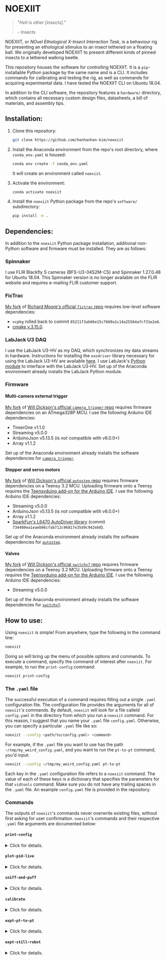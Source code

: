 # NOEXIIT
> "*Hell is other [insects].*"
>
> \- Insects

NOEXIIT, or *NOvel Ethological X-Insect Interaction Task*, is a behaviour rig for presenting an ethological stimulus to an insect tethered on a floating ball. We originally developed NOEXIIT to present different kinds of pinned insects to a tethered walking beetle. 

This repository houses the software for controlling NOEXIIT. It is  a `pip`-installable Python package by the same name and is a CLI. It includes commands for calibrating and testing the rig, as well as commands for acquiring experimental data. I have tested the NOEXIIT CLI on Ubuntu 18.04. 

In addition to the CLI software, the repository features a `hardware/` directory, which contains all necessary custom design files, datasheets, a bill of materials, and assembly tips. 

## Installation:

1. Clone this repository:

   ```bash
   git clone https://github.com/hanhanhan-kim/noexiit
   ```

2. Install the Anaconda environment from the repo's root directory, where `conda_env.yaml` is housed:

   ```bash
   conda env create -f conda_env.yaml
   ```

   It will create an environment called `noexiit`.

3. Activate the environment:

   ```bash
   conda activate noexiit
   ```

4. Install the `noexiit` Python package from the repo's `software/` subdirectory:

   ```bash
   pip install -e .
   ```

## Dependencies:

In addition to the `noexiit` Python package installation, additional non-Python software and firmware must be installed. They are as follows:

### Spinnaker 

I use FLIR Blackfly S cameras (BFS-U3-04S2M-CS) and Spinnaker 1.27.0.48 for Ubuntu 18.04. This Spinnaker version is no longer available on the FLIR website and requires e-mailing FLIR customer support.  

### FicTrac

[My fork](https://github.com/hanhanhan-kim/fictrac_noexiit) of [Richard Moore's official `fictrac` repo](https://github.com/rjdmoore/fictrac) requires low-level software dependencies:

- `vcpkg` rolled back to commit `85211f3ab66e15c7669a1c14a25564afcf31e2e6`. 
- [cmake v.3.15.0](https://github.com/Kitware/CMake/releases/tag/v3.15.0).

### LabJack U3 DAQ

I use the LabJack U3-HV as my DAQ, which synchronizes my data streams in hardware.  Instructions for installing the `exodriver` library necessary for using the LabJack U3-HV are available [here](https://labjack.com/support/software/installers/exodriver).  I use LabJack's [Python module](https://github.com/labjack/LabJackPython) to interface with the LabJack U3-HV. Set up of the Anaconda environment already installs the LabJack Python module.

### Firmware

#### Multi-camera external trigger

[My fork](https://github.com/hanhanhan-kim/autostep) of [Will Dickson's official `camera_trigger` repo](https://github.com/willdickson/camera_trigger) requires firmware dependencies on an ATmega328P MCU. I use the following Arduino IDE dependencies:

- TimerOne v1.1.0
- Streaming v5.0.0
- ArduinoJson v5.13.5 (is _not_ compatible with v6.0.0+)
- Array v1.1.2 

Set up of the Anaconda environment already installs the software dependencies for [`camera_trigger`](https://github.com/hanhanhan-kim/autostep).

#### Stepper and servo motors

[My fork](https://github.com/hanhanhan-kim/autostep) of [Will Dickson's official `autostep` repo](https://github.com/willdickson/autostep) requires firmware dependencies on a Teensy 3.2 MCU. Uploading firmware onto a Teensy requires the [Teensyduino add-on for the Arduino IDE](https://www.pjrc.com/teensy/teensyduino.html). I use the following Arduino IDE dependencies:

- Streaming v5.0.0
- ArduinoJson v5.13.5 (is _not_ compatible with v6.0.0+)
- Array v1.1.2
- [SparkFun's L6470 AutoDriver library](https://github.com/sparkfun/L6470-AutoDriver/tree/master/Libraries/Arduino) (commit `734489ea1eaeb96cfab712c96817e35d9c942eb8`).

Set up of the Anaconda environment already installs the software dependencies for [`autostep`](https://github.com/hanhanhan-kim/autostep).

#### Valves

[My fork](https://github.com/hanhanhan-kim/switchx7) of [Will Dickson's official `switchx7` repo](https://github.com/willdickson/switchx7) requires firmware dependencies on a Teensy 3.2 MCU. Uploading firmware onto a Teensy requires the [Teensyduino add-on for the Arduino IDE](https://www.pjrc.com/teensy/teensyduino.html). I use the following Arduino IDE dependencies:

- Streaming v5.0.0

Set up of the Anaconda environment already installs the software dependencies for [`switchx7`](https://github.com/hanhanhan-kim/switchx7).

## How to use:

Using `noexiit` is simple! From anywhere, type the following in the command line:

```bash
noexiit
```

Doing so will bring up the menu of possible options and commands. To execute a command, specify the command of interest after `noexiit`. For example, to run the `print-config` command:

```bash
noexiit print-config
```

### The `.yaml` file

The successful execution of a command requires filling out a single `.yaml` configuration file. The configuration file provides the arguments for all of `noexiit`'s commands. By default, `noexiit` will look for a file calleld `config.yaml` in the directory from which you run a `noexiit` command. For this reason, I suggest that you name your `.yaml` file `config.yaml`. Otherwise, you can specify a particular `.yaml` file like so:

```bash
noexiit --config <path/to/config.yaml> <command>
```

For example, if the `.yaml` file you want to use has the path `~/tmp/my_weird_config.yaml`, and you want to run the `pt-to-pt` command, you'd input:

```bash
noexiit --config ~/tmp/my_weird_config.yaml pt-to-pt
```

Each key in the `.yaml` configuration file refers to a `noexiit` command. The value of each of these keys is a dictionary that specifies the parameters for that `vidtools` command. Make sure you do not have any trailing spaces in the `.yaml` file. An example `config.yaml` file is provided in the repository. 

### Commands

The outputs of `noexiit`'s commands never overwrite existing files, without first asking for user confirmation. `noexiit`'s commands and their respective `.yaml` file arguments are documented below:

#### `print-config`

<details><summary> Click for details. </summary>
<br>

This command prints the contents of the `.yaml` configuration file. It does not have any `.yaml` parameters.
</details>


#### `plot-pid-live`

<details><summary> Click for details. </summary>
<br>

This command plots and saves to a `.csv`, in real time, the voltage readings of the photo-ionization detector (PID). It assumes that the PID is connected to the **AIN 7** (low-voltage FIO) pin of the LabJack U3-HV . It uses a 'command and response' protocol, instead of a 'streaming' protocol. This command is useful for troubleshooting the PID, and is not recommended for experimental data acquisition. It does not have any `.yaml` parameters. 
</details>


#### `sniff-and-puff`

<details><summary> Click for details. </summary>
<br>

This command controls two two-way solenoid valve outputs, while also streaming the following 2 types of data to the LabJack U3 DAQ:
  1. Electrical copies of those output commands 
  2. PID data 
  
By default, the low-voltage pin, FIO7, is hard-coded as an analog input on the stream, and is meant to be hooked up to the PID signal. The high-voltage pin, AIN3, can be used instead, but the user must go into the codebase and alter the hard-coded value. The electrical copies of the valve control commands are sent via the D-sub connector to the [Teensy 3.2 breakout board](https://github.com/willdickson/teensy3x_solenoid_driver). This command assumes that the increasing numbering of the D-sub connector pins matches the increasing numbering of the breakout board pins, from the smallest possible pin values.  This command is useful for collecting troubleshooting data, but is probably not ideal for acquiring data for biological experiments.

This command's `.yaml` parameters are:

- `duration` (float or `null`): Duration (secs) of the DAQ stream. If `null`, will stream until exited (ctrl+c). 

- `output_dir` (string or `null`): The path to the directory where the acquired `sniffed_puffed.csv` data will be saved. If `null`, will inherit the value from the `calibrate` parameter in the `config.yaml` file. 

- `port` (string): The path to the Teensy MCU port that control the valves, e.g. `/dev/ttyACM1`. This path is *not* the Teensy MCU port that controls the stepper and servo motors. 

- `pre_stim_durn` (float): The time (secs) before activating only the 'ON' valve, e.g. the odour valve. 

- `stim_durn` (float): The time (secs) before activating only the 'ON' valve, e.g. the odour valve.

- `post_stim_durn` (float): The time (secs) after activating only the 'ON' valve, e.g. the odour valve. 

- `on_valve_id` (int): The ID of the 'ON' valve. Will be a value between 0 and 6 inclusive. An appropriate valve for activating e.g. the odourant. 

- `off_valve_id` (int): The ID of the 'OFF' valve. Will be a value between 0 and 6 inclusive. An appropriate valve for activating e.g. the solvent. 
</details>


#### `calibrate`

<details><summary> Click for details. </summary>
<br>

This command calibrates the linear servo's behaviour. It sets the servo's maximum extension angle to avoid crashes and overshoots, based on visual inspection. The servo can rotate around the rig's spherical treadmill, while being held at the set max extension angle. This function is useful for preparing closed-loop experiments. This command can also configure the acquired experimental data to a specific directory. Importantly, this command does not require the user to update the `config.yaml` file beforehand. Rather, the command updates the configuration file based on 'real-time' user inputs. Alternatively, this command does not need to be run, and the `config.yaml` file can be manually modified. This command's `.yaml` parameters are:

- `max_ext` (float): The max extension value of the linear servo(s). Must be a value between 0.0 and 180.0, inclusive. Running the `calibrate` command will automatically update this value.

- `output_dir` (string): The path to the directory where acquired data will be saved. Running the `calibrate` command can automatically update this value.
</details>


#### `expt-pt-to-pt`

<details><summary> Click for details. </summary>
<br>

This command moves the tethered stimulus to each angular position in a list of specified positions. Upon arriving at a position, the command extends the tethered stimulus for a fixed duration. Then retracts the tethered stimulus for a fixed duration. Streams data during motor movements. Events happen in the following order:

Initialization (homing, etc.)
│
├── Gets DAQ stuff
├── Gets motors' positions
├── Starts cam trigger
├── Starts motors
│
├── Finishes motors or duration
├── Stops cam trigger
├── Stops getting motors' positions
└── Stops getting DAQ stuff

Events happen in the above order even when the command is interrupted (ctrl + c).

"DAQ stuff" refers to the PID data and the frame counter. Motor position sets and gets happen in a different process from DAQ gets, in order to achieve maximum frequencies. 

This command's `.yaml` parameters are: 

- `duration` (float or `null`): Duration (secs) of the synchronized multi-cam video recordings. If set to `null`, will record until the motor sequence has finished. If using BIAS, the user MUST match this argument to the BIAS recordings' set duration. 

- `poke_speed` (integer): A scalar speed factor for the tethered stimulus' extension and retraction. Must be positive. 10 is the fastest. Higher values are slower. 

- `ext_wait_time` (float): Duration (secs) for which the tethered stimulus is extended at each set angular position. 

- `retr_wait_time` (float): Duration (secs) for which the tethered stimulus is retracted at each set angular position. 

- `extension` (float or `null`): The maximum linear servo extension angle. If `null`, will inherit the value from the `calibrate` parameter in the `config.yaml` file. 

**N.B.** Successful execution of this command requires some external set-up. The BIAS video capture program must be manually launched before running the command. In addition, even though the command can automatically configure and initiate BIAS for synchronized multi-cam acquisition via HTTP commands, the HTTP commands are unreliable and work only sometimes. For this reason, I recommend manually uploading the same BIAS configuration file for each camera, such that the external trigger feature is enabled, and then manually initiating the external trigger listening by clicking on each camera GUI's `Start` button (in external trigger mode, the `Start` button doesn't actually start acquisition. It just initiates the 'listening' for an external trigger signal).
</details>


#### `expt-still-robot`

<details><summary> Click for details. </summary>
<br>

This command moves the tethered stimulus at 1) an angular velocity opposite in direction, and adjustable in magnitude, to the animal on the ball (stepper motor), and 2) to some distance away or towards the animal on the ball, given the tethered  stimulus' angular position (linear servo). The idea is to mimic a stationary  stimulus in a flat planar world. The animal turning right and away from a stimulus in front of it, in the planar world, is equivalent to the stimulus turning left and retracting away from the animal, in the on-a-ball world. This command demonstrates the closed-loop capabilities of NOEXIIT. The data is saved as a `.csv` file in the `output_dir` specified by `config.yaml`'s `calibrate` parameter. 

It assumes an ATMega328P-based camera trigger, even if as of 2021/10/25, this command operates only a single camera. 

This command's `.yaml` parameters are:

- `duration` (float): Duration (secs) of the closed-loop acquisition mode. 

- `k_stepper` (float): Gain term for modifying the significance of the animal's turns. A value of 1 means that when the animal turns theta degrees, the stimulus also rotates theta degrees, but in the opposite direction. A value less than 1 means that when the animal rotates theta degrees, the stimulus rotates less than theta degrees by a factor of `k_stepper`, and in the opposite direction. In this way, the animal's actions are 'less significant' than they normally are. A value greater than 1 means that when the animal rotates theta degrees, the stimulus rotates more than theta degrees by a factor of `k_stepper`, and in the opposite direction. In this way, the animal's actions are 'more significant' than they normally are. 

- `ball_radius` (float): Radius of the spherical treadmill, in mm. 

- `fictrac_exe_path` (string): Path to the Fictrac executable. Will probably be `fictrac/bin/fictrac`. 

- `fictrac_config_path` (string): Path to the Fictrac configuration text file. *N.B.* The configuration file must have an integer as the `src_fn` parameter, as opposed to a path that specifies an offline video. 
</details>
